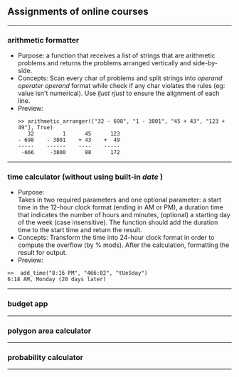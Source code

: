 ## Assignments of online courses
---

### arithmetic formatter

* Purpose: a function that receives a list of strings that are arithmetic problems and returns the problems arranged vertically and side-by-side.
* Concepts: 
Scan every char of problems and split strings into *operand operater operand* format while check if any char violates the rules (eg: value isn't numerical). Use *ljust* *rjust* to ensure the alignment of each line.
* Preview:
    ```
   >> arithmetic_arranger(["32 - 698", "1 - 3801", "45 + 43", "123 + 49"], True)
       32         1      45      123
    - 698    - 3801    + 43    +  49
    -----    ------    ----    -----
     -666     -3800      88      172
    ```
---
### time calculator (without using built-in *date* ) 

* Purpose:  
Takes in two required parameters and one optional parameter: a start time in the 12-hour clock format (ending in AM or PM), a duration time that indicates the number of hours and minutes, (optional) a starting day of the week (case insensitive).
The function should add the duration time to the start time and return the result.
* Concepts: 
Transform the time into 24-hour clock format in order to compute the overflow (by % mods). After the calculation, formatting the result for output.
* Preview:
```
>>  add_time("8:16 PM", "466:02", "tUeSday")
6:18 AM, Monday (20 days later)
```


---
### budget app
---
### polygon area calculator
---
### probability calculator
---
